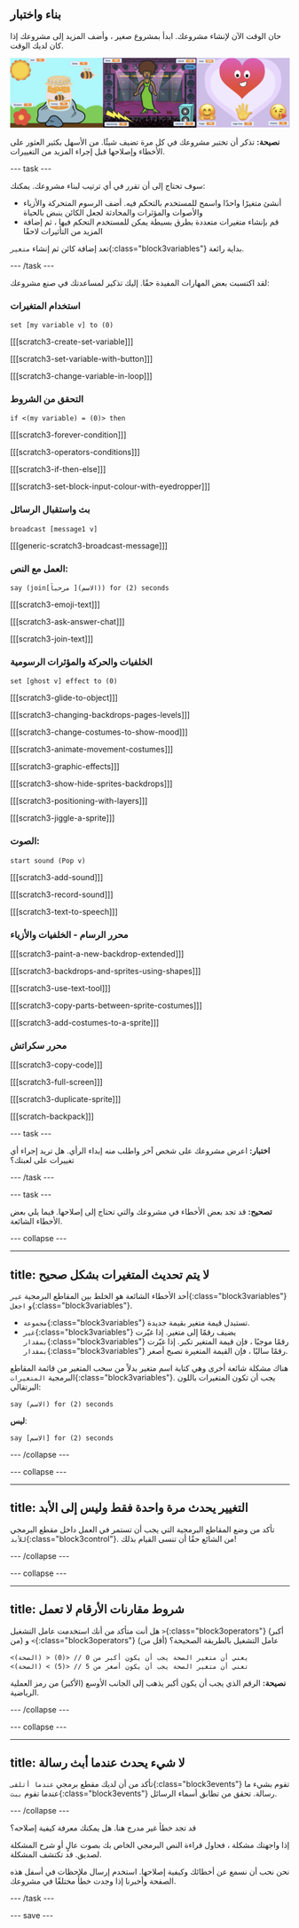 ## بناء واختبار

حان الوقت الآن لإنشاء مشروعك. ابدأ بمشروع صغير ، وأضف المزيد إلى مشروعك إذا كان لديك الوقت.

![](images/step3_image.png)

**نصيحة:** تذكر أن تختبر مشروعك في كل مرة تضيف شيئًا. من الأسهل بكثير العثور على الأخطاء وإصلاحها قبل إجراء المزيد من التغييرات.

--- task ---

سوف تحتاج إلى أن تقرر في أي ترتيب لبناء مشروعك. يمكنك:

+ أنشئ متغيرًا واحدًا واسمح للمستخدم بالتحكم فيه. أضف الرسوم المتحركة والأزياء والأصوات والمؤثرات والمحادثة لجعل الكائن ينبض بالحياة
+ قم بإنشاء متغيرات متعددة بطرق بسيطة يمكن للمستخدم التحكم فيها ، ثم إضافة المزيد من التأثيرات لاحقًا

تعد إضافة كائن ثم إنشاء `متغير`{:class="block3variables"} بداية رائعة.

--- /task ---

لقد اكتسبت بعض المهارات المفيدة حقًا. إليك تذكير لمساعدتك في صنع مشروعك:

### استخدام المتغيرات

```blocks3
set [my variable v] to (0)
```

[[[scratch3-create-set-variable]]]

[[[scratch3-set-variable-with-button]]]

[[[scratch3-change-variable-in-loop]]]

### التحقق من الشروط

```blocks3
if <(my variable) = (0)> then
```

[[[scratch3-forever-condition]]]

[[[scratch3-operators-conditions]]]

[[[scratch3-if-then-else]]]

[[[scratch3-set-block-input-colour-with-eyedropper]]]

### بث واستقبال الرسائل

```blocks3
broadcast [message1 v]
```

[[[generic-scratch3-broadcast-message]]]

### العمل مع النص:

```blocks3
say (join[مرحباً ](الاسم)) for (2) seconds
```

[[[scratch3-emoji-text]]]

[[[scratch3-ask-answer-chat]]]

[[[scratch3-join-text]]]

### الخلفيات والحركة والمؤثرات الرسومية

```blocks3
set [ghost v] effect to (0)
```

[[[scratch3-glide-to-object]]]

[[[scratch3-changing-backdrops-pages-levels]]]

[[[scratch3-change-costumes-to-show-mood]]]

[[[scratch3-animate-movement-costumes]]]

[[[scratch3-graphic-effects]]]

[[[scratch3-show-hide-sprites-backdrops]]]

[[[scratch3-positioning-with-layers]]]

[[[scratch3-jiggle-a-sprite]]]

### الصوت:

```blocks3
start sound (Pop v)
```

[[[scratch3-add-sound]]]

[[[scratch3-record-sound]]]

[[[scratch3-text-to-speech]]]

### محرر الرسام - الخلفيات والأزياء

[[[scratch3-paint-a-new-backdrop-extended]]]

[[[scratch3-backdrops-and-sprites-using-shapes]]]

[[[scratch3-use-text-tool]]]

[[[scratch3-copy-parts-between-sprite-costumes]]]

[[[scratch3-add-costumes-to-a-sprite]]]

### محرر سكراتش

[[[scratch3-copy-code]]]

[[[scratch3-full-screen]]]

[[[scratch3-duplicate-sprite]]]

[[[scratch-backpack]]]


--- task ---

**اختبار:** اعرض مشروعك على شخص آخر واطلب منه إبداء الرأي. هل تريد إجراء أي تغييرات على لعبتك؟

--- /task ---

--- task ---

**تصحيح:** قد تجد بعض الأخطاء في مشروعك والتي تحتاج إلى إصلاحها. فيما يلي بعض الأخطاء الشائعة.


--- collapse ---

---
title: لا يتم تحديث المتغيرات بشكل صحيح
---

أحد الأخطاء الشائعة هو الخلط بين المقاطع البرمجية `غير`{:class="block3variables"} و `اجعل`{:class="block3variables"}.

+ `مجموعة`{:class="block3variables"} تستبدل قيمة متغير بقيمة جديدة.
+ `غير`{:class="block3variables"} يضيف رقمًا إلى متغير. إذا غيّرت `بمقدار`{:class="block3variables"} رقمًا موجبًا ، فإن قيمة المتغير تكبر. إذا غيّرت `بمقدار`{:class="block3variables"} رقمًا سالبًا ، فإن القيمة المتغيرة تصبح أصغر.


هناك مشكلة شائعة أخرى وهي كتابة اسم متغير بدلاً من سحب المتغير من قائمة المقاطع البرمجية `المتغيرات`{:class="block3variables"}. يجب أن تكون المتغيرات باللون البرتقالي:

```blocks3
say (الاسم) for (2) seconds
```

**ليس**:

```blocks3
say [الاسم] for (2) seconds
```

--- /collapse ---

--- collapse ---

---
title: التغيير يحدث مرة واحدة فقط وليس إلى الأبد
---

تأكد من وضع المقاطع البرمجية التي يجب أن تستمر في العمل داخل مقطع البرمجي `للأبد`{:class="block3control"}. من الشائع حقًا أن تنسى القيام بذلك!

--- /collapse ---

--- collapse ---

---
title: شروط مقارنات الأرقام لا تعمل
---

هل أنت متأكد من أنك استخدمت عامل التشغيل `>`{:class="block3operators"} (أكبر من) و `<`{:class="block3operators"} (أقل من) عامل التشغيل بالطريقة الصحيحة؟

```blocks3
<(الصحة) > (0)> // يعني أن متغير الصحة يجب أن يكون أكبر من 0
<(الصحة) < (5)> // تعني أن متغير الصحة يجب أن يكون أصغر من 5
```

**نصيحة:** الرقم الذي يجب أن يكون أكبر يذهب إلى الجانب الأوسع (الأكبر) من رمز العملية الرياضية.

--- /collapse ---

--- collapse ---

---
title: لا شيء يحدث عندما أبث رسالة
---

تأكد من أن لديك مقطع برمجي `عندما أتلقى`{:class="block3events"} تقوم بشيء ما عندما تقوم `ببث`{:class="block3events"} رسالة. تحقق من تطابق أسماء الرسائل.

--- /collapse ---

قد تجد خطأ غير مدرج هنا. هل يمكنك معرفة كيفية إصلاحه؟

إذا واجهتك مشكلة ، فحاول قراءة النص البرمجي الخاص بك بصوت عالٍ أو شرح المشكلة لصديق. قد تكتشف المشكلة.

نحن نحب أن نسمع عن أخطائك وكيفية إصلاحها. استخدم إرسال ملاحظات في أسفل هذه الصفحة وأخبرنا إذا وجدت خطأً مختلفًا في مشروعك.

--- /task ---


--- save ---

